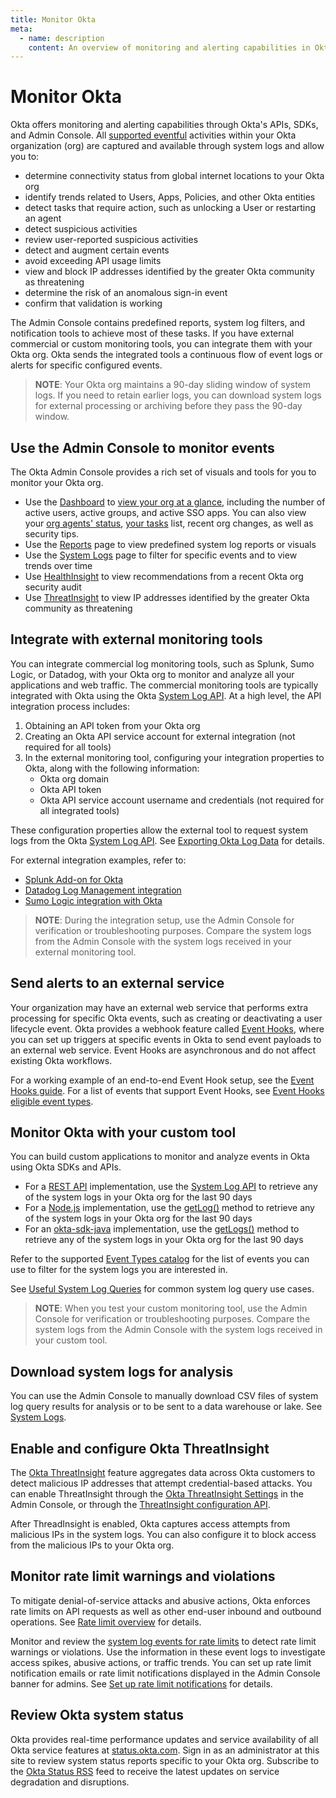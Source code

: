 ```yaml
---
title: Monitor Okta
meta:
  - name: description
    content: An overview of monitoring and alerting capabilities in Okta. Learn about monitoring tools and integration features available in Okta.
---
```


# Monitor Okta

Okta offers monitoring and alerting capabilities through Okta's APIs, SDKs, and Admin Console. All [supported eventful](/docs/reference/api/event-types/) activities within your Okta organization (org) are captured and available through system logs and allow you to:

* determine connectivity status from global internet locations to your Okta org
* identify trends related to Users, Apps, Policies, and other Okta entities
* detect tasks that require action, such as unlocking a User or restarting an agent
* detect suspicious activities
* review user-reported suspicious activities
* detect and augment certain events
* avoid exceeding API usage limits
* view and block IP addresses identified by the greater Okta community as threatening
* determine the risk of an anomalous sign-in event
* confirm that validation is working

The Admin Console contains predefined reports, system log filters, and notification tools to achieve most of these tasks. If you have external commercial or custom monitoring tools, you can integrate them with your Okta org. Okta sends the integrated tools a continuous flow of event logs or alerts for specific configured events.

> **NOTE**: Your Okta org maintains a 90-day sliding window of system logs. If you need to retain earlier logs, you can download system logs for external processing or archiving before they pass the 90-day window.

## Use the Admin Console to monitor events
The Okta Admin Console provides a rich set of visuals and tools for you to monitor your Okta org.

* Use the [Dashboard](https://help.okta.com/en/prod/okta_help_CSH.htm#ext_Dashboard) to [view your org at a glance](https://help.okta.com/en/prod/Content/Topics/Dashboard/view-your-org.htm), including the number of active users, active groups, and active SSO apps. You can also view your [org agents' status](https://help.okta.com/en/prod/Content/Topics/Dashboard/view-org-agent-status.htm), [your tasks](https://help.okta.com/en/prod/Content/Topics/Dashboard/monitor-your-tasks.htm) list, recent org changes, as well as security tips.
* Use the [Reports](https://help.okta.com/en/prod/Content/Topics/Reports/report-types.htm) page to view predefined system log reports or visuals
* Use the [System Logs](https://help.okta.com/en/prod/okta_help_CSH.htm#ext_Reports_SysLog ) page to filter for specific events and to view trends over time
* Use [HealthInsight](https://help.okta.com/en/prod/okta_help_CSH.htm#ext-healthinsight) to view recommendations from a recent Okta org security audit
* Use [ThreatInsight](https://help.okta.com/en/prod/okta_help_CSH.htm#ext_threatinsight) to view IP addresses identified by the greater Okta community as threatening

## Integrate with external monitoring tools

You can integrate commercial log monitoring tools, such as Splunk, Sumo Logic, or Datadog, with your Okta org to monitor and analyze all your applications and web traffic. The commercial monitoring tools are typically integrated with Okta using the Okta [System Log API](/docs/reference/api/system-log/).
At a high level, the API integration process includes:

1. Obtaining an API token from your Okta org
2. Creating an Okta API service account for external integration (not required for all tools)
3. In the external monitoring tool, configuring your integration properties to Okta, along with the following information:
   * Okta org domain
   * Okta API token
   * Okta API service account username and credentials (not required for all integrated tools)

These configuration properties allow the external tool to request system logs from the Okta [System Log API](/docs/reference/api/system-log/).
See [Exporting Okta Log Data](https://support.okta.com/help/s/article/Exporting-Okta-Log-Data) for details.

For external integration examples, refer to:

* [Splunk Add-on for Okta](https://www.okta.com/integrations/splunk-add-on-for-okta/)
* [Datadog Log Management integration](https://www.okta.com/integrations/datadog/)
* [Sumo Logic integration with Okta](https://www.okta.com/integrations/sumologic/)

> **NOTE**: During the integration setup, use the Admin Console for verification or troubleshooting purposes. Compare the system logs from the Admin Console with the system logs received in your external monitoring tool.

## Send alerts to an external service

Your organization may have an external web service that performs extra processing for specific Okta events, such as creating or deactivating a user lifecycle event. Okta provides a webhook feature called [Event Hooks](/docs/concepts/event-hooks/), where you can set up triggers at specific events in Okta to send event payloads to an external web service. Event Hooks are asynchronous and do not affect existing Okta workflows.

For a working example of an end-to-end Event Hook setup, see the [Event Hooks guide](/docs/guides/event-hook-implementation/nodejs/overview/). For a list of events that support Event Hooks, see [Event Hooks eligible event types](/docs/reference/api/event-types/?q=event-hook-eligible).

## Monitor Okta with your custom tool

You can build custom applications to monitor and analyze events in Okta using Okta SDKs and APIs.

* For a [REST API](https://developer.okta.com/code/rest/) implementation, use the [System Log API](/docs/reference/api/system-log/) to retrieve any of the system logs in your Okta org for the last 90 days
* For a [Node.js](https://github.com/okta/okta-sdk-nodejs) implementation, use the [getLog()](https://github.com/okta/okta-sdk-nodejs#get-logs) method to retrieve any of the system logs in your Okta org for the last 90 days
* For an [okta-sdk-java](https://github.com/okta/okta-sdk-java) implementation, use the [getLogs()](https://github.com/okta/okta-sdk-java#list-system-logs) method to retrieve any of the system logs in your Okta org for the last 90 days

Refer to the supported [Event Types catalog](/docs/reference/api/event-types/#catalog) for the list of events you can use to filter for the system logs you are interested in.

See [Useful System Log Queries](https://support.okta.com/help/s/article/Useful-System-Log-Queries?language=en_US&_ga=2.122976834.831546547.1618838361-957571954.1617637001) for common system log query use cases.

> **NOTE**: When you test your custom monitoring tool, use the Admin Console for verification or troubleshooting purposes. Compare the system logs from the Admin Console with the system logs received in your custom tool.

## Download system logs for analysis

You can use the Admin Console to manually download CSV files of system log query results for analysis or to be sent to a data warehouse or lake. See [System Logs](https://help.okta.com/en/prod/Content/Topics/Reports/Reports_SysLog.htm).

## Enable and configure Okta ThreatInsight

The [Okta ThreatInsight](https://help.okta.com/en/prod/okta_help_CSH.htm#ext_threatinsight) feature aggregates data across Okta customers to detect malicious IP addresses that attempt credential-based attacks. You can enable ThreatInsight through the [Okta ThreatInsight Settings](https://help.okta.com/en/prod/Content/Topics/Security/threat-insight/configure-threatinsight.htm) in the Admin Console, or through the [ThreatInsight configuration API](/docs/reference/api/threat-insight/).

After ThreadInsight is enabled, Okta captures access attempts from malicious IPs in the system logs. You can also configure it to block access from the malicious IPs to your Okta org.

## Monitor rate limit warnings and violations

To mitigate denial-of-service attacks and abusive actions, Okta enforces rate limits on API requests as well as other end-user inbound and outbound operations. See [Rate limit overview](/docs/reference/rate-limits/) for details.

Monitor and review the [system log events for rate limits](/docs/reference/rl-system-log-events/) to detect rate limit warnings or violations. Use the information in these event logs to investigate access spikes, abusive actions, or traffic trends. You can set up rate limit notification emails or rate limit notifications displayed in the Admin Console banner for admins. See [Set up rate limit notifications](https://help.okta.com/en/prod/Content/Topics/Settings/set-up-rate-limit-notifs.htm) for details.

## Review Okta system status

Okta provides real-time performance updates and service availability of all Okta service features at [status.okta.com](http://status.okta.com). Sign in as an administrator at this site to review system status reports specific to your Okta org. Subscribe to the [Okta Status RSS](http://feeds.feedburner.com/OktaTrustRSS) feed to receive the latest updates on service degradation and disruptions.
